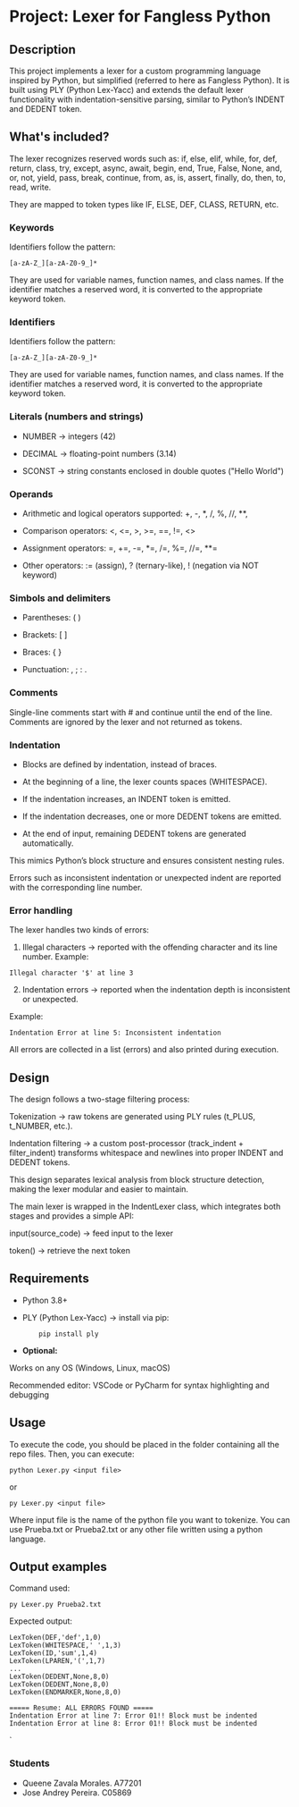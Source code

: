 # Project: Lexer for Fangless Python

## Description
This project implements a lexer for a custom programming language inspired by Python, but simplified (referred to here as Fangless Python).
It is built using PLY (Python Lex-Yacc) and extends the default lexer functionality with indentation-sensitive parsing, similar to Python’s INDENT and DEDENT token.

## What's included? 

The lexer recognizes reserved words such as:
if, else, elif, while, for, def, return, class, try, except, async, await, begin, end, True, False, None, and, or, not, yield, pass, break, continue, from, as, is, assert, finally, do, then, to, read, write.

They are mapped to token types like IF, ELSE, DEF, CLASS, RETURN, etc.

### Keywords

Identifiers follow the pattern:

    [a-zA-Z_][a-zA-Z0-9_]*


They are used for variable names, function names, and class names.
If the identifier matches a reserved word, it is converted to the appropriate keyword token.

### Identifiers

Identifiers follow the pattern:

    [a-zA-Z_][a-zA-Z0-9_]*


They are used for variable names, function names, and class names.
If the identifier matches a reserved word, it is converted to the appropriate keyword token.


### Literals (numbers and strings)

* NUMBER → integers (42)

* DECIMAL → floating-point numbers (3.14)

* SCONST → string constants enclosed in double quotes ("Hello World")

### Operands

* Arithmetic and logical operators supported: +, -, *, /, %, //, **,
  
* Comparison operators: <, <=, >, >=, ==, !=, <>
  
* Assignment operators: =, +=, -=, *=, /=, %=, //=, **=
  
* Other operators: := (assign), ? (ternary-like), ! (negation via NOT keyword)

### Simbols and delimiters

* Parentheses: ( )

* Brackets: [ ]

* Braces: { }

* Punctuation: , ; : .

### Comments

Single-line comments start with # and continue until the end of the line.
Comments are ignored by the lexer and not returned as tokens.


### Indentation

- Blocks are defined by indentation, instead of braces.

- At the beginning of a line, the lexer counts spaces (WHITESPACE).

- If the indentation increases, an INDENT token is emitted.

- If the indentation decreases, one or more DEDENT tokens are emitted.

- At the end of input, remaining DEDENT tokens are generated automatically.

This mimics Python’s block structure and ensures consistent nesting rules.

Errors such as inconsistent indentation or unexpected indent are reported with the corresponding line number.

### Error handling

The lexer handles two kinds of errors:

1. Illegal characters → reported with the offending character and its line number.
Example:

`Illegal character '$' at line 3`

2. Indentation errors → reported when the indentation depth is inconsistent or unexpected.

Example:

`Indentation Error at line 5: Inconsistent indentation`


All errors are collected in a list (errors) and also printed during execution.


## Design 

The design follows a two-stage filtering process:

Tokenization → raw tokens are generated using PLY rules (t_PLUS, t_NUMBER, etc.).

Indentation filtering → a custom post-processor (track_indent + filter_indent) transforms whitespace and newlines into proper INDENT and DEDENT tokens.

This design separates lexical analysis from block structure detection, making the lexer modular and easier to maintain.

The main lexer is wrapped in the IndentLexer class, which integrates both stages and provides a simple API:

input(source_code) → feed input to the lexer

token() → retrieve the next token

## Requirements

* Python 3.8+

* PLY (Python Lex-Yacc) → install via pip:


          pip install ply


* **Optional:**

Works on any OS (Windows, Linux, macOS)

Recommended editor: VSCode or PyCharm for syntax highlighting and debugging

## Usage

To execute the code, you should be placed in the folder containing all the repo files. 
Then, you can execute: 

    python Lexer.py <input file>

or 

    py Lexer.py <input file> 

Where input file is the name of the python file you want to tokenize. You can use Prueba.txt or Prueba2.txt or any other file written using a python language. 


##  Output examples

Command used: 

    py Lexer.py Prueba2.txt

Expected output: 

    LexToken(DEF,'def',1,0)
    LexToken(WHITESPACE,' ',1,3)
    LexToken(ID,'sum',1,4)
    LexToken(LPAREN,'(',1,7)
    ...
    LexToken(DEDENT,None,8,0)
    LexToken(DEDENT,None,8,0)
    LexToken(ENDMARKER,None,8,0)

    ===== Resume: ALL ERRORS FOUND =====
    Indentation Error at line 7: Error 01!! Block must be indented
    Indentation Error at line 8: Error 01!! Block must be indented
`


### Students
* Queene Zavala Morales. A77201
* Jose Andrey Pereira. C05869
